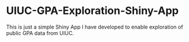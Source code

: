 # UIUC-GPA-Exploration-Shiny-App
This is just a simple Shiny App I have developed to enable exploration of public GPA data from UIUC.
